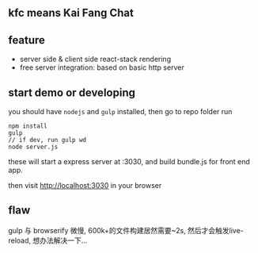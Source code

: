 ## kfc means Kai Fang Chat

## feature
* server side & client side react-stack rendering
* free server integration: based on basic http server

## start demo or developing
you should have `nodejs` and `gulp` installed, then go to repo folder run

    npm install
    gulp
    // if dev, run gulp wd
    node server.js

these will start a express server at :3030, and build bundle.js for front end app.

then visit [http://localhost:3030](http://localhost:3003) in your browser

## flaw
gulp 与 browserify 微慢, 600k+的文件构建居然需要~2s, 然后才会触发live-reload, 想办法解决一下...